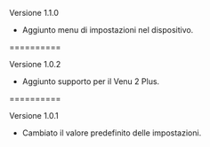 Versione 1.1.0
- Aggiunto menu di impostazioni nel dispositivo.

==========

Versione 1.0.2
- Aggiunto supporto per il Venu 2 Plus.

==========

Versione 1.0.1
- Cambiato il valore predefinito delle impostazioni.